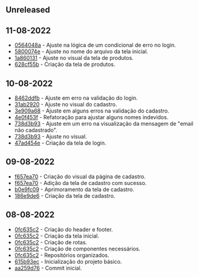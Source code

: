 ## Unreleased
## 11-08-2022
- [0564048a](https://gitlab.com/mosty-treinamentos/08_2022/lojinha-simples/-/commit/0564048a08b76dd9f495ed14d2e2f0e3575e16e7) - Ajuste na lógica de um condicional de erro no login.
- [5800074e](https://gitlab.com/mosty-treinamentos/08_2022/lojinha-simples/-/commit/5800074e2d6ec7314037656d984ed861d055588b) - Ajuste no nome do arquivo da tela inicial.
- [1a860131](https://gitlab.com/mosty-treinamentos/08_2022/lojinha-simples/-/commit/1a860131248f8d83c93ef3a4205fd27ceffafe05) - Ajuste no visual da tela de produtos.
- [628cf55b](https://gitlab.com/mosty-treinamentos/08_2022/lojinha-simples/-/commit/628cf55bca426cbcda48b46137a98b84ca9a72ce) - Criação da tela de produtos.
## 10-08-2022
- [8462ddfb](https://gitlab.com/mosty-treinamentos/08_2022/lojinha-simples/-/commit/8462ddfbcd4d3b9d5d5d9e59e6ddc4fc7639224c) - Ajuste em erro na validação do login.
- [31ab2920](https://gitlab.com/mosty-treinamentos/08_2022/lojinha-simples/-/commit/31ab29200d183dbf44615e380817d298e2fe31f8) - Ajuste no visual do cadastro.
- [3e909a68](https://gitlab.com/mosty-treinamentos/08_2022/lojinha-simples/-/commit/3e909a685b5b9664f1830ccea7733b0f30fdcee6) - Ajuste em alguns erros na validação do cadastro. 
- [4e0f453f](https://gitlab.com/mosty-treinamentos/08_2022/lojinha-simples/-/commit/4e0f453fc70d645e2a90acc90cefef099f3b634b) - Refatoração para ajustar alguns nomes indevidos.
- [738d3b93](https://gitlab.com/mosty-treinamentos/08_2022/lojinha-simples/-/commit/738d3b93d02dad02e7494f81d7fb0bae50875b0d) - Ajuste em um erro na visualização da mensagem de "email não cadastrado".
- [738d3b93](https://gitlab.com/mosty-treinamentos/08_2022/lojinha-simples/-/commit/738d3b93d02dad02e7494f81d7fb0bae50875b0d) - Ajuste no visual.
- [47ad454e](https://gitlab.com/mosty-treinamentos/08_2022/lojinha-simples/-/commit/47ad454e3e7f55eecd2032adbf0d65d9c0b39995) - Criação da tela de login.
## 09-08-2022
- [f657ea70](https://gitlab.com/mosty-treinamentos/08_2022/lojinha-simples/-/commit/f657ea7032f118839196baedbfdab32c7c17fa71) - Criação do visual da página de cadastro.
- [f657ea70](https://gitlab.com/mosty-treinamentos/08_2022/lojinha-simples/-/commit/f657ea7032f118839196baedbfdab32c7c17fa71) - Adição da tela de cadastro com sucesso.
- [b0e9fc09](https://gitlab.com/mosty-treinamentos/08_2022/lojinha-simples/-/commit/b0e9fc09ecae49c4101344c4f14abf60bbe0c7ab) - Aprimoramento da tela de cadastro.
- [186e9de6](https://gitlab.com/mosty-treinamentos/08_2022/lojinha-simples/-/commit/186e9de6875437f364977d0f2944a8a3b592b43e) - Criação da tela de cadastro.
## 08-08-2022
- [0fc635c2](https://gitlab.com/mosty-treinamentos/08_2022/lojinha-simples/-/commit/0fc635c26f9dcf668f678251e1a1cd6bfa11d45d) - Criação do header e footer.
- [0fc635c2](https://gitlab.com/mosty-treinamentos/08_2022/lojinha-simples/-/commit/0fc635c26f9dcf668f678251e1a1cd6bfa11d45d) - Criação da tela inicial.
- [0fc635c2](https://gitlab.com/mosty-treinamentos/08_2022/lojinha-simples/-/commit/0fc635c26f9dcf668f678251e1a1cd6bfa11d45d) - Criação de rotas.
- [0fc635c2](https://gitlab.com/mosty-treinamentos/08_2022/lojinha-simples/-/commit/0fc635c26f9dcf668f678251e1a1cd6bfa11d45d) - Criação de componentes necessários.
- [0fc635c2](https://gitlab.com/mosty-treinamentos/08_2022/lojinha-simples/-/commit/0fc635c26f9dcf668f678251e1a1cd6bfa11d45d) - Repositórios organizados.
- [615b93ec](https://gitlab.com/mosty-treinamentos/08_2022/lojinha-simples/-/commit/615b93eccf929d5a3eda7519058e3a827f4b343c) - Inicialização do projeto básico.
- [aa259d76](https://gitlab.com/mosty-treinamentos/08_2022/lojinha-simples/-/commit/aa259d760f3eee8af549a62a1f33fd50eaf58db1) - Commit inicial.
